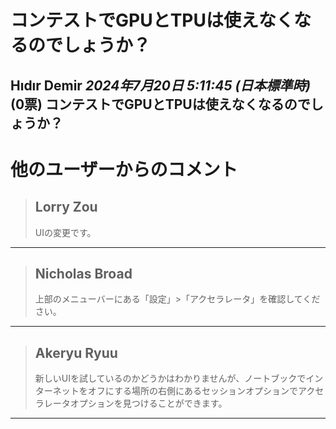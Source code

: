 # コンテストでGPUとTPUは使えなくなるのでしょうか？
**Hıdır Demir** *2024年7月20日 5:11:45 (日本標準時)* (0票)
コンテストでGPUとTPUは使えなくなるのでしょうか？
---
# 他のユーザーからのコメント
> ## Lorry Zou
> 
> UIの変更です。
> 
> 
> 
---
> ## Nicholas Broad
> 
> 上部のメニューバーにある「設定」>「アクセラレータ」を確認してください。
> 
> 
> 
---
> ## Akeryu Ryuu
> 
> 新しいUIを試しているのかどうかはわかりませんが、ノートブックでインターネットをオフにする場所の右側にあるセッションオプションでアクセラレータオプションを見つけることができます。
> 
> 
> 
--- 


